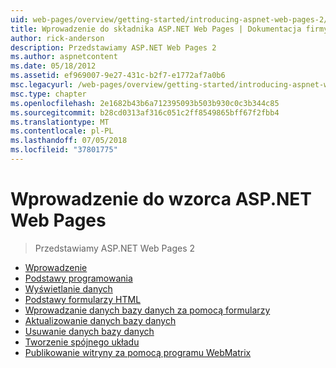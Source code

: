 ```yaml
---
uid: web-pages/overview/getting-started/introducing-aspnet-web-pages-2/index
title: Wprowadzenie do składnika ASP.NET Web Pages | Dokumentacja firmy Microsoft
author: rick-anderson
description: Przedstawiamy ASP.NET Web Pages 2
ms.author: aspnetcontent
ms.date: 05/18/2012
ms.assetid: ef969007-9e27-431c-b2f7-e1772af7a0b6
msc.legacyurl: /web-pages/overview/getting-started/introducing-aspnet-web-pages-2
msc.type: chapter
ms.openlocfilehash: 2e1682b43b6a712395093b503b930c0c3b344c85
ms.sourcegitcommit: b28cd0313af316c051c2ff8549865bff67f2fbb4
ms.translationtype: MT
ms.contentlocale: pl-PL
ms.lasthandoff: 07/05/2018
ms.locfileid: "37801775"
---
```

<a name="introducing-aspnet-web-pages"></a>Wprowadzenie do wzorca ASP.NET Web Pages
====================
> Przedstawiamy ASP.NET Web Pages 2


- [Wprowadzenie](getting-started.md)
- [Podstawy programowania](intro-to-web-pages-programming.md)
- [Wyświetlanie danych](displaying-data.md)
- [Podstawy formularzy HTML](form-basics.md)
- [Wprowadzanie danych bazy danych za pomocą formularzy](entering-data.md)
- [Aktualizowanie danych bazy danych](updating-data.md)
- [Usuwanie danych bazy danych](deleting-data.md)
- [Tworzenie spójnego układu](layouts.md)
- [Publikowanie witryny za pomocą programu WebMatrix](publishing.md)

